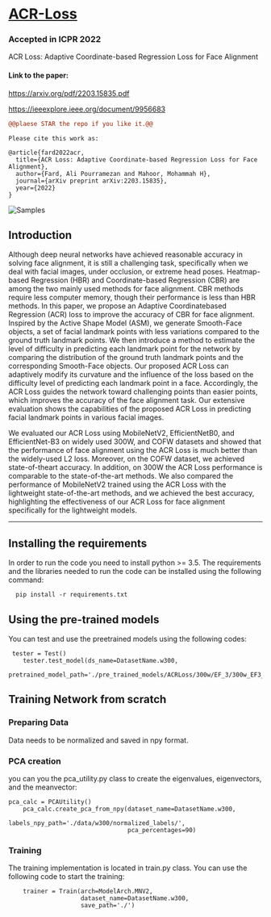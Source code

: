 # [ACR-Loss](https://scholar.google.com/citations?view_op=view_citation&hl=en&user=96lS6HIAAAAJ&citation_for_view=96lS6HIAAAAJ:eQOLeE2rZwMC)

### Accepted in ICPR 2022
ACR Loss: Adaptive Coordinate-based Regression Loss for Face Alignment

#### Link to the paper:
https://arxiv.org/pdf/2203.15835.pdf

https://ieeexplore.ieee.org/document/9956683

```diff
@@plaese STAR the repo if you like it.@@
```

```
Please cite this work as:

@article{fard2022acr,
  title={ACR Loss: Adaptive Coordinate-based Regression Loss for Face Alignment},
  author={Fard, Ali Pourramezan and Mahoor, Mohammah H},
  journal={arXiv preprint arXiv:2203.15835},
  year={2022}
}
```

![Samples](https://github.com/aliprf/ACR-Loss/blob/main/img/ACR_300w_samples.png?raw=true)

## Introduction

Although deep neural networks have achieved reasonable accuracy in solving face alignment, it is still a challenging task, specifically when we deal with facial images, under occlusion, or extreme head poses. Heatmap-based Regression (HBR) and Coordinate-based Regression (CBR) are among the two mainly used methods for face alignment. CBR methods require less computer memory, though their performance is less than HBR methods. In this paper, we propose an Adaptive Coordinatebased Regression (ACR) loss to improve the accuracy of CBR for face alignment. Inspired by the Active Shape Model (ASM), we generate Smooth-Face objects, a set of facial landmark points with less variations compared to the ground truth landmark points. We then introduce a method to estimate the level of difficulty in predicting each landmark point for the network by comparing the distribution of the ground truth landmark points
and the corresponding Smooth-Face objects. Our proposed ACR Loss can adaptively modify its curvature and the influence of the loss based on the difficulty level of predicting each landmark point in a face. Accordingly, the ACR Loss guides the network toward challenging points than easier points, which improves the accuracy of the face alignment task. Our extensive evaluation shows the capabilities of the proposed ACR Loss in predicting facial landmark points in various facial images.

We evaluated our ACR Loss using MobileNetV2, EfficientNetB0, and EfficientNet-B3 on widely used 300W, and COFW datasets and showed that the performance of face alignment using the ACR Loss is much better than the widely-used L2 loss. Moreover, on the COFW dataset, we achieved state-of-theart accuracy. In addition, on 300W the ACR Loss performance is comparable to the state-of-the-art methods. We also compared the performance of MobileNetV2 trained using the ACR Loss with the lightweight state-of-the-art methods, and we achieved the best accuracy, highlighting the effectiveness of our ACR Loss for face alignment specifically for the lightweight models.


----------------------------------------------------------------------------------------------------------------------------------
## Installing the requirements
In order to run the code you need to install python >= 3.5. 
The requirements and the libraries needed to run the code can be installed using the following command:

```
  pip install -r requirements.txt
```


## Using the pre-trained models
You can test and use the preetrained models using the following codes:  
```
 tester = Test()
    tester.test_model(ds_name=DatasetName.w300,
                      pretrained_model_path='./pre_trained_models/ACRLoss/300w/EF_3/300w_EF3_ACRLoss.h5')

```


## Training Network from scratch


### Preparing Data
Data needs to be normalized and saved in npy format. 

### PCA creation
you can you the pca_utility.py class to create the eigenvalues, eigenvectors, and the meanvector:
```
pca_calc = PCAUtility()
    pca_calc.create_pca_from_npy(dataset_name=DatasetName.w300,
                                 labels_npy_path='./data/w300/normalized_labels/',
                                 pca_percentages=90)

```
### Training 
The training implementation is located in train.py class. You can use the following code to start the training:

```
    trainer = Train(arch=ModelArch.MNV2,
                    dataset_name=DatasetName.w300,
                    save_path='./')
```
